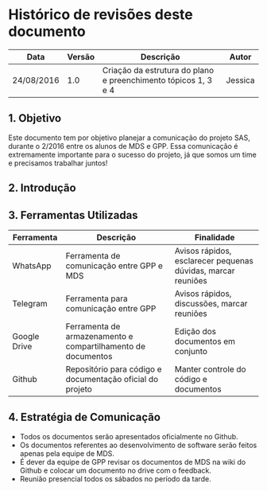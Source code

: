 # Histórico de revisões deste documento

|Data|Versão|Descrição|Autor|
|----|------|---------|-------|
| 24/08/2016| 1.0| Criação da estrutura do plano e preenchimento tópicos 1, 3 e 4| Jessica|

## 1. Objetivo
Este documento tem por objetivo planejar a comunicação do projeto SAS, durante o 2/2016 entre os alunos de MDS e GPP. Essa comunicação é extremamente importante para o sucesso do projeto, já que somos um time e precisamos trabalhar juntos!

## 2. Introdução

## 3. Ferramentas Utilizadas

|Ferramenta |Descrição |Finalidade|
|---|---|---|
|WhatsApp |Ferramenta de comunicação entre GPP e MDS | Avisos rápidos, esclarecer pequenas dúvidas, marcar reuniões |
|Telegram |Ferramenta para comunicação entre GPP | Avisos rápidos, discussões, marcar reuniões |
|Google Drive |Ferramenta de armazenamento e compartilhamento de documentos | Edição dos documentos em conjunto |
|Github |Repositório para código e documentação oficial do projeto | Manter controle do código e documentos |

## 4. Estratégia de Comunicação
* Todos os documentos serão apresentados oficialmente no Github.
* Os documentos referentes ao desenvolvimento de software serão feitos apenas pela equipe de MDS.
* É dever da equipe de GPP revisar os documentos de MDS na wiki do Github e colocar um documento no drive com o feedback.
* Reunião presencial todos os sábados no período da tarde.